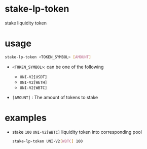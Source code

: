 # stake-lp-token

stake liquidity token

# usage

```sh
stake-lp-token <TOKEN_SYMBOL> [AMOUNT]
```

- `<TOKEN_SYMBOL>`: can be one of the following
  
    - `UNI-V2[USDT]`
    - `UNI-V2[WETH]`
    - `UNI-V2[WBTC]`
    
- `[AMOUNT]` : The amount of tokens to stake

# examples

- stake `100` `UNI-V2[WBTC]` liquidity token into corresponding pool

    ```sh
    stake-lp-token UNI-V2[WBTC] 100 
    ```

    
